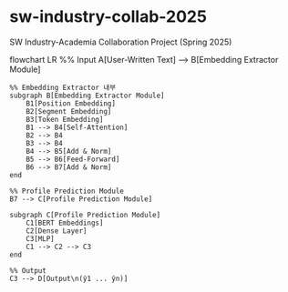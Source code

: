 # sw-industry-collab-2025
SW Industry-Academia Collaboration Project (Spring 2025)


flowchart LR
    %% Input
    A[User-Written Text] --> B[Embedding Extractor Module]

    %% Embedding Extractor 내부
    subgraph B[Embedding Extractor Module]
        B1[Position Embedding]
        B2[Segment Embedding]
        B3[Token Embedding]
        B1 --> B4[Self-Attention]
        B2 --> B4
        B3 --> B4
        B4 --> B5[Add & Norm]
        B5 --> B6[Feed-Forward]
        B6 --> B7[Add & Norm]
    end

    %% Profile Prediction Module
    B7 --> C[Profile Prediction Module]

    subgraph C[Profile Prediction Module]
        C1[BERT Embeddings]
        C2[Dense Layer]
        C3[MLP]
        C1 --> C2 --> C3
    end

    %% Output
    C3 --> D[Output\n(ŷ1 ... ŷn)]
